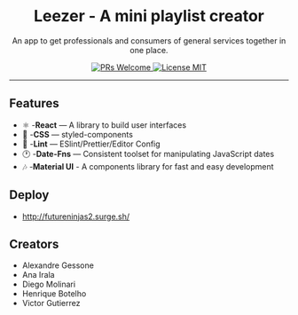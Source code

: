 <h1 align="center">
<br>

<br>
<br>
Leezer - A mini playlist creator
</h1>

<p align="center">An app to get professionals and consumers of general services together in one place.</p>

<p align="center">
  <a href="http://makeapullrequest.com">
    <img src="https://img.shields.io/badge/PRs-welcome-brightgreen.svg?style=flat-square" alt="PRs Welcome">
  </a>
  <a href="https://opensource.org/licenses/MIT">
    <img src="https://img.shields.io/badge/license-MIT-blue.svg?style=flat-square" alt="License MIT">
    </a>

</p>

<hr />

## Features

-   ⚛  -**React** — A library to build user interfaces
-   💅 -**CSS** — styled-components
-   💖 -**Lint** — ESlint/Prettier/Editor Config
-   🕐 -**Date-Fns** — Consistent toolset for manipulating JavaScript dates
-   🎶 -**Material UI** - A components library for fast and easy development

## Deploy

-   http://futureninjas2.surge.sh/

## Creators

-   Alexandre Gessone
-   Ana Irala
-   Diego Molinari
-   Henrique Botelho
-   Victor Gutierrez
